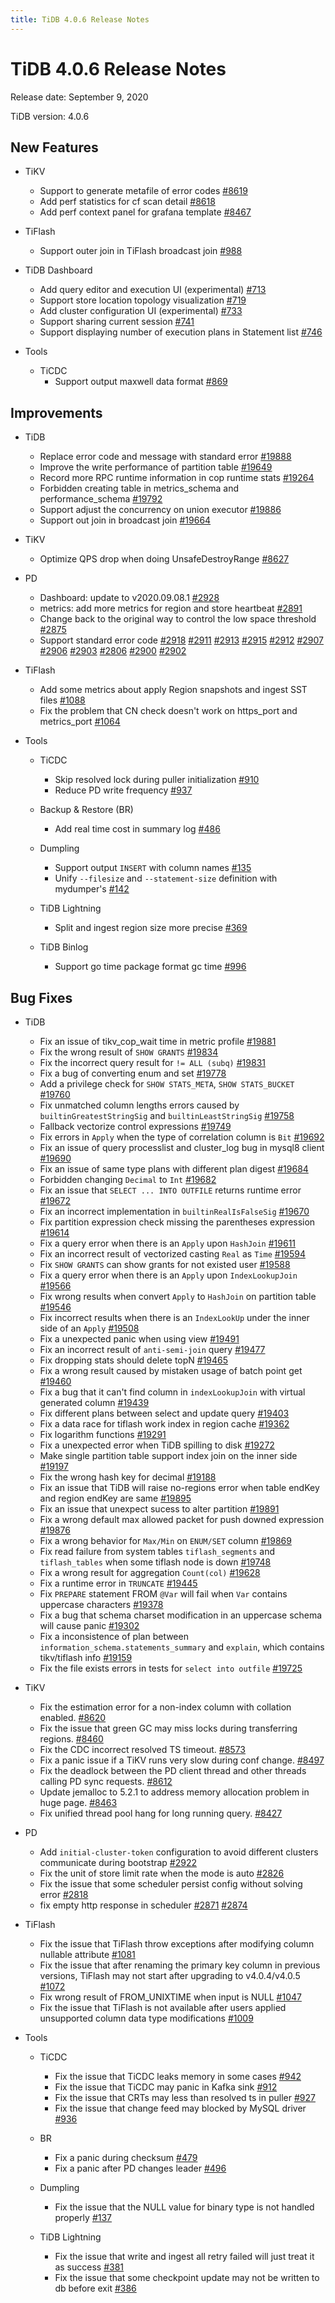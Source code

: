 ```yaml
---
title: TiDB 4.0.6 Release Notes
---
```


# TiDB 4.0.6 Release Notes

Release date: September 9, 2020

TiDB version: 4.0.6

## New Features

+ TiKV

    - Support to generate metafile of error codes [#8619](https://github.com/tikv/tikv/pull/8619)
    - Add perf statistics for cf scan detail [#8618](https://github.com/tikv/tikv/pull/8618)
    - Add perf context panel for grafana template [#8467](https://github.com/tikv/tikv/pull/8467)

+ TiFlash

    - Support outer join in TiFlash broadcast join [#988](https://github.com/pingcap/tics/pull/988)

+ TiDB Dashboard

    - Add query editor and execution UI (experimental) [#713](https://github.com/pingcap-incubator/tidb-dashboard/pull/713)
    - Support store location topology visualization [#719](https://github.com/pingcap-incubator/tidb-dashboard/pull/719)
    - Add cluster configuration UI (experimental) [#733](https://github.com/pingcap-incubator/tidb-dashboard/pull/733)
    - Support sharing current session [#741](https://github.com/pingcap-incubator/tidb-dashboard/pull/741)
    - Support displaying number of execution plans in Statement list [#746](https://github.com/pingcap-incubator/tidb-dashboard/pull/746)

+ Tools

    + TiCDC
        - Support output maxwell data format [#869](https://github.com/pingcap/ticdc/pull/869)

## Improvements

+ TiDB

    - Replace error code and message with standard error [#19888](https://github.com/pingcap/tidb/pull/19888)
    - Improve the write performance of partition table [#19649](https://github.com/pingcap/tidb/pull/19649)
    - Record more RPC runtime information in cop runtime stats [#19264](https://github.com/pingcap/tidb/pull/19264)
    - Forbidden creating table in metrics_schema and performance_schema [#19792](https://github.com/pingcap/tidb/pull/19792)
    - Support adjust the concurrency on union executor [#19886](https://github.com/pingcap/tidb/pull/19886)
    - Support out join in broadcast join [#19664](https://github.com/pingcap/tidb/pull/19664)

+ TiKV

    - Optimize QPS drop when doing UnsafeDestroyRange [#8627](https://github.com/tikv/tikv/pull/8627)

+ PD

    - Dashboard: update to v2020.09.08.1 [#2928](https://github.com/pingcap/pd/pull/2928)
    - metrics: add more metrics for region and store heartbeat [#2891](https://github.com/tikv/pd/pull/2891)
    - Change back to the original way to control the low space threshold [#2875](https://github.com/pingcap/pd/pull/2875)
    - Support standard error code [#2918](https://github.com/tikv/pd/pull/2918) [#2911](https://github.com/tikv/pd/pull/2911) [#2913](https://github.com/tikv/pd/pull/2913) [#2915](https://github.com/tikv/pd/pull/2915) [#2912](https://github.com/tikv/pd/pull/2912) [#2907](https://github.com/tikv/pd/pull/2907) [#2906](https://github.com/tikv/pd/pull/2906) [#2903](https://github.com/tikv/pd/pull/2903) [#2806](https://github.com/tikv/pd/pull/2806) [#2900](https://github.com/tikv/pd/pull/2900) [#2902](https://github.com/tikv/pd/pull/2902)

+ TiFlash

    - Add some metrics about apply Region snapshots and ingest SST files [#1088](https://github.com/pingcap/tics/pull/1088)
    - Fix the problem that CN check doesn't work on https_port and metrics_port [#1064](https://github.com/pingcap/tics/pull/1064)

+ Tools

    + TiCDC
        - Skip resolved lock during puller initialization [#910](https://github.com/pingcap/ticdc/pull/910)
        - Reduce PD write frequency [#937](https://github.com/pingcap/ticdc/pull/937)

    + Backup & Restore (BR)
        - Add real time cost in summary log [#486](https://github.com/pingcap/br/issues/486)

    + Dumpling
        - Support output `INSERT` with column names [#135](https://github.com/pingcap/dumpling/pull/135)
        - Unify `--filesize` and `--statement-size` definition with mydumper's [#142](https://github.com/pingcap/dumpling/pull/142)

    + TiDB Lightning
        - Split and ingest region size more precise [#369](https://github.com/pingcap/tidb-lightning/pull/369)

    + TiDB Binlog
        - Support go time package format gc time [#996](https://github.com/pingcap/tidb-binlog/pull/996)

## Bug Fixes

+ TiDB

    - Fix an issue of tikv_cop_wait time in metric profile [#19881](https://github.com/pingcap/tidb/pull/19881)
    - Fix the wrong result of `SHOW GRANTS` [#19834](https://github.com/pingcap/tidb/pull/19834)
    - Fix the incorrect query result for `!= ALL (subq)` [#19831](https://github.com/pingcap/tidb/pull/19831)
    - Fix a bug of converting enum and set [#19778](https://github.com/pingcap/tidb/pull/19778)
    - Add a privilege check for `SHOW STATS_META`, `SHOW STATS_BUCKET` [#19760](https://github.com/pingcap/tidb/pull/19760)
    - Fix unmatched column lengths errors caused by `builtinGreatestStringSig` and `builtinLeastStringSig` [#19758](https://github.com/pingcap/tidb/pull/19758)
    - Fallback vectorize control expressions [#19749](https://github.com/pingcap/tidb/pull/19749)
    - Fix errors in `Apply` when the type of correlation column is `Bit` [#19692](https://github.com/pingcap/tidb/pull/19692)
    - Fix an issue of query processlist and cluster_log bug in mysql8 client [#19690](https://github.com/pingcap/tidb/pull/19690)
    - Fix an issue of same type plans with different plan digest [#19684](https://github.com/pingcap/tidb/pull/19684)
    - Forbidden changing `Decimal` to `Int` [#19682](https://github.com/pingcap/tidb/pull/19682)
    - Fix an issue that `SELECT ... INTO OUTFILE` returns runtime error [#19672](https://github.com/pingcap/tidb/pull/19672)
    - Fix an incorrect implementation in `builtinRealIsFalseSig` [#19670](https://github.com/pingcap/tidb/pull/19670)
    - Fix partition expression check missing the parentheses expression [#19614](https://github.com/pingcap/tidb/pull/19614)
    - Fix a query error when there is an `Apply` upon `HashJoin` [#19611](https://github.com/pingcap/tidb/pull/19611)
    - Fix an incorrect result of vectorized casting `Real` as `Time` [#19594](https://github.com/pingcap/tidb/pull/19594)
    - Fix `SHOW GRANTS` can show grants for not existed user [#19588](https://github.com/pingcap/tidb/pull/19588)
    - Fix a query error when there is an `Apply` upon `IndexLookupJoin` [#19566](https://github.com/pingcap/tidb/pull/19566)
    - Fix wrong results when convert `Apply` to `HashJoin` on partition table [#19546](https://github.com/pingcap/tidb/pull/19546)
    - Fix incorrect results when there is an `IndexLookUp` under the inner side of an `Apply` [#19508](https://github.com/pingcap/tidb/pull/19508)
    - Fix a unexpected panic when using view [#19491](https://github.com/pingcap/tidb/pull/19491)
    - Fix an incorrect result of `anti-semi-join` query [#19477](https://github.com/pingcap/tidb/pull/19477)
    - Fix dropping stats should delete topN [#19465](https://github.com/pingcap/tidb/pull/19465)
    - Fix a wrong result caused by mistaken usage of batch point get [#19460](https://github.com/pingcap/tidb/pull/19460)
    - Fix a bug that it can't find column in `indexLookupJoin` with virtual generated column [#19439](https://github.com/pingcap/tidb/pull/19439)
    - Fix different plans between select and update query [#19403](https://github.com/pingcap/tidb/pull/19403)
    - Fix a data race for tiflash work index in region cache [#19362](https://github.com/pingcap/tidb/pull/19362)
    - Fix logarithm functions [#19291](https://github.com/pingcap/tidb/pull/19291)
    - Fix a unexpected error when TiDB spilling to disk [#19272](https://github.com/pingcap/tidb/pull/19272)
    - Make single partition table support index join on the inner side [#19197](https://github.com/pingcap/tidb/pull/19197)
    - Fix the wrong hash key for decimal [#19188](https://github.com/pingcap/tidb/pull/19188)
    - Fix an issue that TiDB will raise no-regions error when table endKey and region endKey are same [#19895](https://github.com/pingcap/tidb/pull/19895)
    - Fix an issue that unexpect sucess to alter partition [#19891](https://github.com/pingcap/tidb/pull/19891)
    - Fix a wrong default max allowed packet for push downed expression [#19876](https://github.com/pingcap/tidb/pull/19876)
    - Fix a wrong behavior for `Max/Min` on `ENUM/SET` column [#19869](https://github.com/pingcap/tidb/pull/19869)
    - Fix read failure from system tables `tiflash_segments` and `tiflash_tables` when some tiflash node is down [#19748](https://github.com/pingcap/tidb/pull/19748)
    - Fix a wrong result for aggregation `Count(col)` [#19628](https://github.com/pingcap/tidb/pull/19628)
    - Fix a runtime error in `TRUNCATE` [#19445](https://github.com/pingcap/tidb/pull/19445)
    - Fix `PREPARE` statement FROM `@Var` will fail when `Var` contains uppercase characters [#19378](https://github.com/pingcap/tidb/pull/19378)
    - Fix a bug that schema charset modification in an uppercase schema will cause panic [#19302](https://github.com/pingcap/tidb/pull/19302)
    - Fix a inconsistence of plan between `information_schema.statements_summary` and `explain`, which contains tikv/tiflash info [#19159](https://github.com/pingcap/tidb/pull/19159)
    - Fix the file exists errors in tests for `select into outfile` [#19725](https://github.com/pingcap/tidb/pull/19725)

+ TiKV

    - Fix the estimation error for a non-index column with collation enabled. [#8620](https://github.com/tikv/tikv/pull/8620)
    - Fix the issue that green GC may miss locks during transferring regions. [#8460](https://github.com/tikv/tikv/pull/8460)
    - Fix the CDC incorrect resolved TS timeout. [#8573](https://github.com/tikv/tikv/pull/8573)
    - Fix a panic issue if a TiKV runs very slow during conf change. [#8497](https://github.com/tikv/tikv/pull/8497)
    - Fix the deadlock between the PD client thread and other threads calling PD sync requests. [#8612](https://github.com/tikv/tikv/pull/8612)
    - Update jemalloc to 5.2.1 to address memory allocation problem in huge page. [#8463](https://github.com/tikv/tikv/pull/8463)
    - Fix unified thread pool hang for long running query. [#8427](https://github.com/tikv/tikv/pull/8427)

+ PD

    - Add `initial-cluster-token` configuration to avoid different clusters communicate during bootstrap [#2922](https://github.com/pingcap/pd/pull/2922)
    - Fix the unit of store limit rate when the mode is auto [#2826](https://github.com/pingcap/pd/pull/2826)
    - Fix the issue that some scheduler persist config without solving error [#2818](https://github.com/tikv/pd/pull/2818)
    - fix empty http response in scheduler [#2871](https://github.com/tikv/pd/pull/2871) [#2874](https://github.com/tikv/pd/pull/2874)

+ TiFlash

    - Fix the issue that TiFlash throw exceptions after modifying column nullable attribute [#1081](https://github.com/pingcap/tics/pull/1081)
    - Fix the issue that after renaming the primary key column in previous versions, TiFlash may not start after upgrading to v4.0.4/v4.0.5 [#1072](https://github.com/pingcap/tics/pull/1072)
    - Fix wrong result of FROM_UNIXTIME when input is NULL [#1047](https://github.com/pingcap/tics/pull/1047)
    - Fix the issue that TiFlash is not available after users applied unsupported column data type modifications [#1009](https://github.com/pingcap/tics/pull/1009)

+ Tools

    + TiCDC
        - Fix the issue that TiCDC leaks memory in some cases [#942](https://github.com/pingcap/ticdc/pull/942)
        - Fix the issue that TiCDC may panic in Kafka sink [#912](https://github.com/pingcap/ticdc/pull/912)
        - Fix the issue that CRTs may less than resolved ts in puller [#927](https://github.com/pingcap/ticdc/pull/927)
        - Fix the issue that change feed may blocked by MySQL driver [#936](https://github.com/pingcap/ticdc/pull/936)

    + BR
        - Fix a panic during checksum [#479](https://github.com/pingcap/br/pull/479)
        - Fix a panic after PD changes leader [#496](https://github.com/pingcap/br/pull/496)

    + Dumpling
        - Fix the issue that the NULL value for binary type is not handled properly [#137](https://github.com/pingcap/dumpling/pull/137)

    + TiDB Lightning
        - Fix the issue that write and ingest all retry failed will just treat it as success [#381](https://github.com/pingcap/tidb-lightning/pull/381)
        - Fix the issue that some checkpoint update may not be written to db before exit [#386](https://github.com/pingcap/tidb-lightning/pull/386)
